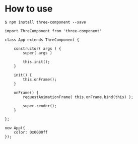 
# How to use

    $ npm install three-component --save
    

```
import ThreComponent from 'three-component'

class App extends ThreComponent {

    constructor( args ) {
        super( args )
        
        this.init();
    }

    init() {
        this.onFrame();
    }

    onFrame() {
        requestAnimationFrame( this.onFrame.bind(this) );

        super.render();
    }

};

new App({
    color: 0x0000ff
});
```
